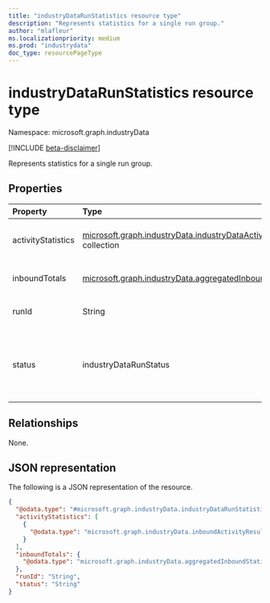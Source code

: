 ```yaml
---
title: "industryDataRunStatistics resource type"
description: "Represents statistics for a single run group."
author: "mlafleur"
ms.localizationpriority: medium
ms.prod: "industrydata"
doc_type: resourcePageType
---
```


# industryDataRunStatistics resource type

Namespace: microsoft.graph.industryData

[!INCLUDE [beta-disclaimer](../../includes/beta-disclaimer.md)]

Represents statistics for a single run group.

## Properties

| Property           | Type                                                                                                                                  | Description                                                                                                                                                        |
| :----------------- | :------------------------------------------------------------------------------------------------------------------------------------ | :----------------------------------------------------------------------------------------------------------------------------------------------------------------- |
| activityStatistics | [microsoft.graph.industryData.industryDataActivityStatistics](../resources/industrydata-industrydataactivitystatistics.md) collection | The collection of statistics for each activity included in this run.                                                                                                        |
| inboundTotals      | [microsoft.graph.industryData.aggregatedInboundStatistics](../resources/industrydata-aggregatedinboundstatistics.md)                  | The aggregate statistics for all inbound flows.                                                                                                                        |
| runId              | String                                                                                                                                | The ID of the underlying run group for the statistics.                                                                                                                   |
| status             | industryDataRunStatus                                                                                                                 | The latest status of the run group.The possible values are: `running`, `failed`, `completed`, `completedWithErrors`, `completedWithWarnings`, `unknownFutureValue`. |

## Relationships

None.

## JSON representation

The following is a JSON representation of the resource.

<!-- {
  "blockType": "resource",
  "@odata.type": "microsoft.graph.industryData.industryDataRunStatistics"
}
-->

```json
{
  "@odata.type": "#microsoft.graph.industryData.industryDataRunStatistics",
  "activityStatistics": [
    {
      "@odata.type": "microsoft.graph.industryData.inboundActivityResults"
    }
  ],
  "inboundTotals": {
    "@odata.type": "microsoft.graph.industryData.aggregatedInboundStatistics"
  },
  "runId": "String",
  "status": "String"
}
```
